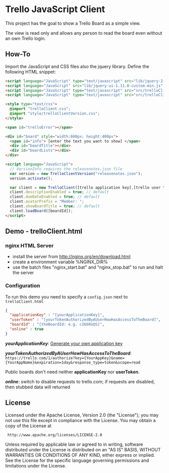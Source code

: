 # Trello JavaScript Client

This project has the goal to show a Trello Board as a simple view.

The view is read only and allows any person to read the board even without an own Trello login.

## How-To

Import the JavaScript and CSS files also the jquery library.
Define the following HTML snippet:

```html
<script language="JavaScript" type="text/javascript" src="lib/jquery-2.1.1.min.js"></script>
<script language="JavaScript" src="lib/jquery-ui-1.11.0-custom.min.js" type="text/javascript"></script>
<script language="JavaScript" type="text/javascript" src="src/trelloClient.js"></script>
<script language="JavaScript" type="text/javascript" src="src/trelloClientVersion.js"></script>

<style type="text/css">
  @import "trelloClient.css";
  @import "style/trelloClientVersion.css";
</style>

<span id="trelloError"></span>

<div id="board" style="width:600px; height:400px">
  <span id="info"> [enter the text you want to show] </span>
  <div id="boardTitle"></div>
  <div id="boardLists"></div>
</div>

<script language="JavaScript">
  // VersionInfo requires the releasenotes.json file
  var version = new TrelloClientVersion("releasenotes.json");
  version.activate();

  var client = new TrelloClient([trello application key],[trello user token]);
  client.descriptionEnabled = true; // default
  client.dueDateEnabled = true; // default
  client.avatarPrefix = "Member: ";
  client.showBoardTitle = true; // default
  client.loadBoard([boardId]);
</script>
```

## Demo - trelloClient.html

### nginx HTML Server

- install the server from http://nginx.org/en/download.html
- create a environment variable %NGINX_DIR%
- use the batch files "nginx_start.bat" and "nginx_stop.bat" to run and halt the server

### Configuration

To run this demo you need to specify a `config.json` next to `trelloClient.html`
```json
{
  "applicationKey" : "[yourApplicationKey]",
  "userToken" : "[yourTokenAuthorizedByAUserHowHasAccessToTheBoard]",
  "boardId" : "[theBoardId: e.g. cI66RoQS]",
  "online" : true
}
```

_**yourApplicationKey**_: [Generate your own application key](https://trello.com/1/appKey/generate)

_**yourTokenAuthorizedByAUserHowHasAccessToTheBoard**_: `https://trello.com/1/authorize?key={YourAppKey}&name={YourAppName}&expiration=1day&response_type=token&scope=read`

Public boards don't need neither **applicationKey** nor **userToken**.

_**online**_: switch to disable requests to trello.com; if requests are disabled, then stubbed data will returned

## License

 Licensed under the Apache License, Version 2.0 (the "License");
 you may not use this file except in compliance with the License.
 You may obtain a copy of the License at

     http://www.apache.org/licenses/LICENSE-2.0

 Unless required by applicable law or agreed to in writing, software
 distributed under the License is distributed on an "AS IS" BASIS,
 WITHOUT WARRANTIES OR CONDITIONS OF ANY KIND, either express or implied.
 See the License for the specific language governing permissions and
 limitations under the License.